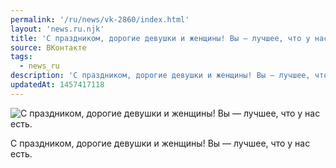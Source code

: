 ```yaml
---
permalink: '/ru/news/vk-2860/index.html'
layout: 'news.ru.njk'
title: 'С праздником, дорогие девушки и женщины! Вы — лучшее, что у нас есть.'
source: ВКонтакте
tags:
  - news_ru
description: 'С праздником, дорогие девушки и женщины! Вы — лучшее, что у нас есть.'
updatedAt: 1457417118
---
```

![С праздником, дорогие девушки и женщины! Вы — лучшее, что у нас есть.](https://sun9-38.userapi.com/impf/c630527/v630527484/1c9e1/nyFuLfVfhVY.jpg?size=480x673&quality=96&proxy=1&sign=20ccf6830a47134bb1fdcd37ed1ea025&c_uniq_tag=wDIRKLlkW7QSbALe_SZlj7qNFim8cr18YrxGGRFkBpI&type=album)

С праздником, дорогие девушки и женщины! Вы — лучшее, что у нас есть.
